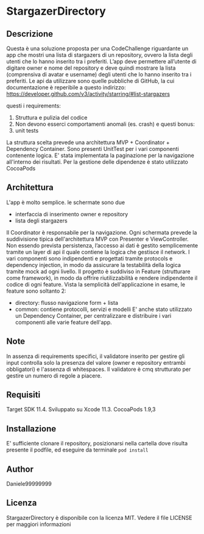 
# StargazerDirectory

## Descrizione
Questa è una soluzione proposta per una CodeChallenge riguardante un app che mostri una lista di stargazers di un repository, ovvero la lista degli utenti che lo hanno inserito tra i preferiti. L’app deve permettere all’utente di digitare owner e nome del repository e deve quindi mostrare la lista (comprensiva di avatar e username) degli utenti che lo hanno inserito tra i preferiti.
Le api da utilizzare sono quelle pubbliche di GitHub, la cui documentazione è reperibile a questo indirizzo: https://developer.github.com/v3/activity/starring/#list-stargazers

questi i requirements:
1. Struttura e pulizia del codice
2. Non devono esserci comportamenti anomali (es. crash)
e questi bonus:
3. unit tests

La struttura scelta prevede una architettura MVP + Coordinator + Dependency Container.
Sono presenti UnitTest per i vari componenti contenente logica.
E' stata implementata la paginazione per la navigazione all'interno dei risultati.
Per la gestione delle dipendenze è stato utilizzato CocoaPods

## Architettura
L'app è molto semplice. le schermate sono due
- interfaccia di inserimento owner e repository
- lista degli stargazers

Il Coordinator è responsabile per la navigazione.
Ogni schermata prevede la suddivisione tipica dell'architettura MVP con Presenter e ViewController.
Non essendo prevista persistenza, l’accesso ai dati è gestito semplicemente tramite un layer di api il quale contiene la logica che gestisce il network. 
I vari componenti sono indipendenti e progettati tramite protocols e dependency injection, in modo da assicurare la testabilità della logica tramite mock ad ogni livello.
Il progetto è suddiviso in Feature (strutturare come framework), in modo da offrire riutilizzabilità e rendere indipendente il codice di ogni feature.  Vista la semplicità dell'applicazione in esame, le feature sono soltanto 2:
- directory: flusso navigazione form + lista
- common: contiene protocolli, servizi e modelli
E' anche stato utilizzato un Dependency Container, per centralizzare e distribuire i vari componenti alle varie feature dell'app.

## Note
In assenza di requirements specifici, il validatore inserito per gestire gli input controlla solo la presenza del valore (owner e repository entrambi obbligatori) e l'assenza di whitespaces. Il validatore è cmq strutturato per gestire un numero di regole a piacere. 

## Requisiti
Target SDK 11.4. 
Sviluppato su Xcode 11.3.
CocoaPods 1.9,3

## Installazione
E' sufficiente clonare il repository, posizionarsi nella cartella dove risulta presente il podfile, ed eseguire da terminale `pod install`

## Author

Daniele99999999

## Licenza
StargazerDirectory è disponibile con la licenza MIT. Vedere il file LICENSE per maggiori informazioni
